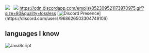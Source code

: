 <a href="https://instagram.com/cerenylmz460"><img src="https://img.shields.io/badge/@cerenylmz460-8b72ff?style=flat&logo=Instagram&logoColor=white"/></a> &nbsp;
![](https://komarev.com/ghpvc/?username=your-github-username&color=dc143c)
https://cdn.discordapp.com/emojis/852309521173970975.gif?size=80&quality=lossless
[![Discord Presence](https://lanyard-profile-readme.vercel.app/api/968626503304749106?theme=light&bg=7ad3f5&animated=false&hideDiscrim=true&borderRadius=30px&idleMessage=Probably%20doing%20something%20else...)](https://discord.com/users/968626503304749106)

## languages I know

![JavaScript](https://img.shields.io/badge/-JavaScript-05122A?style=flat&logo=javascript)&nbsp;

